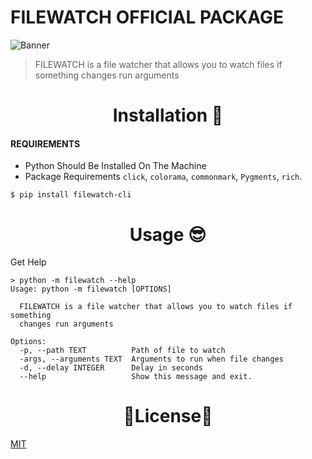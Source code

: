 ﻿# FILEWATCH OFFICIAL PACKAGE

![Banner](https://i.ibb.co/LPRRgXW/filewatch-banner.png)

> FILEWATCH is a file watcher that allows you to watch files if something changes run arguments

<h1 align="center">Installation 🚀</h1>
<h4>REQUIREMENTS</h4>

 - Python Should Be Installed On The Machine
 - Package Requirements `click`, `colorama`, `commonmark`, `Pygments`, `rich`.

```
$ pip install filewatch-cli
```

<h1 align="center">Usage 😎</h1>

Get Help
```
> python -m filewatch --help
Usage: python -m filewatch [OPTIONS]

  FILEWATCH is a file watcher that allows you to watch files if something
  changes run arguments

Options:
  -p, --path TEXT          Path of file to watch
  -args, --arguments TEXT  Arguments to run when file changes
  -d, --delay INTEGER      Delay in seconds
  --help                   Show this message and exit.
```

<h1 align="center">📃License📃</h1>
<a href="https://github.com/tinasty/filewatch/blob/main/LICENSE">MIT</a>
